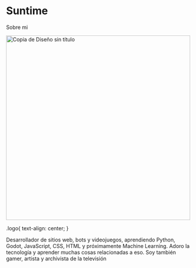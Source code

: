 # Suntime
Sobre mi

<div class="logo">
<img width="500" height="500" alt="Copia de Diseño sin título" src="https://github.com/user-attachments/assets/3e49567e-2097-4199-8dd8-5afbf70d0438" />
</div>

.logo{
      text-align: center;
}

Desarrollador de sitios web, bots y videojuegos, aprendiendo Python, Godot, JavaScript, CSS, HTML y próximamente Machine Learning. Adoro la tecnología y aprender muchas cosas relacionadas a eso. Soy también gamer, artista y archivista de la televisión

